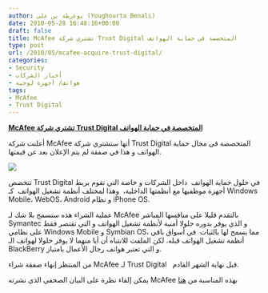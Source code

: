 ```yaml
---
author: يوغرطة بن علي (Youghourta Benali)
date: 2010-05-28 16:48:16+00:00
draft: false
title: McAfee تشتري شركة Trust Digital المتخصصة في حماية الهواتف
type: post
url: /2010/05/mcafee-acquire-trust-digital/
categories:
- Security
- أخبار الشركات
- هواتف/ أجهزة لوحية
tags:
- McAfee
- Trust Digital
---
```


[**McAfee تشتري شركة Trust Digital المتخصصة في حماية الهواتف**](http://www.it-scoop.com/2010/05/mcafee-acquire-trust-digital/)


أعلنت شركة McAfee أنها ستشتري شركة Trust Digital المتخصصة في مجال حماية الهواتف و هذا في صفقة لم يتم الإعلان بعد عن قيمتها.

[![](http://www.it-scoop.com/wp-content/uploads/2010/05/Trust_Digital_Logo.gif)
](http://www.it-scoop.com/2010/05/mcafee-acquire-trust-digital/)

تتخصص Trust Digital في حلول حماية الهواتف  داخل الشركات و خاصة التي تقوم بربط أجهزة موظفيها مع أنظمتها الداخلية،  وهذا لمختلف أنظمة تشغيل الهواتف  كـ Windows Mobile، WebOS، Android و نظام iPhone OS.

عملية الشراء هذه ستسمح بلا شك لـ McAfee بالتقدم قليلا على منافسها المباشر Symantec و الذي يوفر بدوره حلولا أمنية لأنظمة تشغيل الهواتف و التي تقتصر فقط على نظامي Windows Mobile و Symbian OS، مما يسمح لها بالثبات  في أسواق باقي أنظمة تشغيل الهواتف قبله. لكن الملفت للانتباه أن أيا منهما لا يوفر حلولا لهواتف الـ BlackBerry و التي تعتبر هواتف رجال الأعمال بامتياز.

من المنتظر إنهاء صفقة شراء McAfee لـ Trust Digital   قبل نهاية الشهر القادم.

يمكن إلقاء نظرة على البيان الصحفي الذي نشرته McAfee بهذه المناسبة من [هنا](http://newsroom.mcafee.com/article_display.cfm?article_id=3653)
